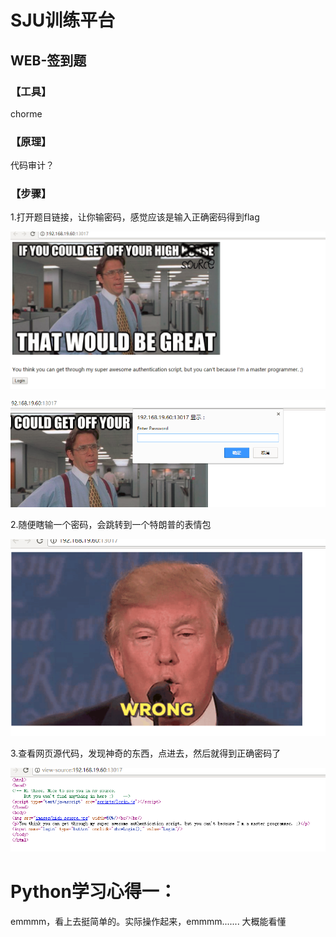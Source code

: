 # SJU训练平台
## WEB-签到题
### **【工具】**
chorme
### **【原理】**
代码审计？
### **【步骤】**
1.打开题目链接，让你输密码，感觉应该是输入正确密码得到flag

![](files/1.png)

![](files/2.png)

2.随便瞎输一个密码，会跳转到一个特朗普的表情包

![](files/3.png)

3.查看网页源代码，发现神奇的东西，点进去，然后就得到正确密码了

![](files/4.png)

# Python学习心得一：
emmmm，看上去挺简单的。实际操作起来，emmmm.......
大概能看懂

